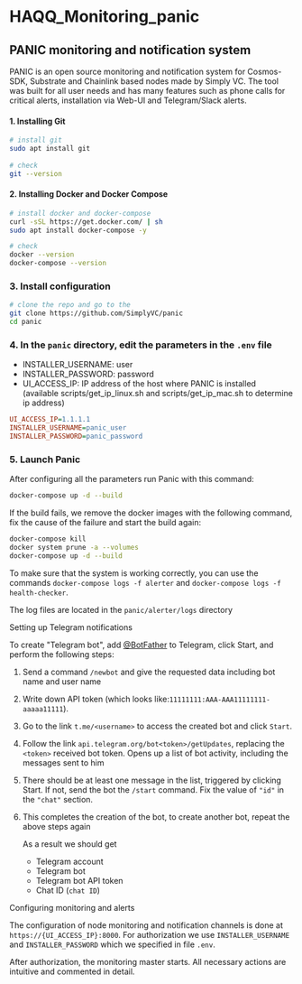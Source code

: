 # HAQQ_Monitoring_panic
## PANIC monitoring and notification system

PANIC is an open source monitoring and notification system for Cosmos-SDK, Substrate and Chainlink based nodes made by Simply VC. The tool was built for all user needs and has many features such as phone calls for critical alerts, installation via Web-UI and Telegram/Slack alerts.

#### 1. Installing Git

 ```bash
 # install git
 sudo apt install git
  
 # check
 git --version
 ```

#### 2. Installing Docker and Docker Compose

```bash
# install docker and docker-compose
curl -sSL https://get.docker.com/ | sh
sudo apt install docker-compose -y

# check
docker --version
docker-compose --version
```

### 3. Install configuration

```bash
# clone the repo and go to the
git clone https://github.com/SimplyVC/panic
cd panic
```

### 4. In the `panic` directory, edit the parameters in the `.env` file

- INSTALLER_USERNAME: user
- INSTALLER_PASSWORD: password
- UI_ACCESS_IP: IP address of the host where PANIC is installed (available scripts/get_ip_linux.sh and scripts/get_ip_mac.sh to determine ip address)

```ini
UI_ACCESS_IP=1.1.1.1
INSTALLER_USERNAME=panic_user
INSTALLER_PASSWORD=panic_password
```

### 5. Launch Panic
After configuring all the parameters run Panic with this command:

```bash
docker-compose up -d --build
```
If the build fails, we remove the docker images with the following command, fix the cause of the failure and start the build again:

```bash
docker-compose kill
docker system prune -a --volumes
docker-compose up -d --build
```

To make sure that the system is working correctly, you can use the commands `docker-compose logs -f alerter` and `docker-compose logs -f health-checker`.

The log files are located in the `panic/alerter/logs` directory



Setting up Telegram notifications

To create "Telegram bot", add [@BotFather](https://telegram.me/BotFather) to Telegram, click Start, and perform the following steps:

1. Send a command `/newbot` and give the requested data including bot name and user name
2. Write down API token (which looks like:`11111111:AAA-AAA11111111-aaaaa11111`).
3. Go to the link `t.me/<username>` to access the created bot and click `Start`.
4. Follow the link `api.telegram.org/bot<token>/getUpdates`, replacing the `<token>` received bot token. Opens up a list of bot activity, including the messages sent to him
5. There should be at least one message in the list, triggered by clicking Start. If not, send the bot the `/start` command. Fix the value of `"id"` in the `"chat"` section.
6. This completes the creation of the bot, to create another bot, repeat the above steps again

   As a result we should get

   - Telegram account
   - Telegram bot
   - Telegram bot API token
   - Chat ID (`chat ID`) 


Configuring monitoring and alerts

The configuration of node monitoring and notification channels is done at `https://{UI_ACCESS_IP}:8000`. For authorization we use `INSTALLER_USERNAME` and `INSTALLER_PASSWORD` which we specified in file `.env`. 

After authorization, the monitoring master starts. All necessary actions are intuitive and commented in detail.
